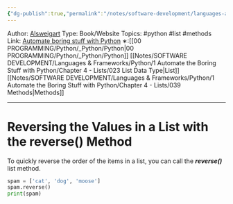```yaml
---
{"dg-publish":true,"permalink":"/notes/software-development/languages-and-frameworks/python/1-automate-the-boring-stuff-with-python/chapter-4-lists/045-reverse-method-with-lists/","created":"2025-07-13T15:25:05.483+08:00"}
---
```


Author: [Alsweigart](https://alsweigart.com/)
Type: Book/Website
Topics: #python #list #methods
Link: [Automate boring stuff with Python](https://automatetheboringstuff.com/)
∗:[[00 PROGRAMMING/Python/_Python/Python\|00 PROGRAMMING/Python/_Python/Python]]  [[Notes/SOFTWARE DEVELOPMENT/Languages & Frameworks/Python/1 Automate the Boring Stuff with Python/Chapter 4 - Lists/023 List Data Type\|List]] [[Notes/SOFTWARE DEVELOPMENT/Languages & Frameworks/Python/1 Automate the Boring Stuff with Python/Chapter 4 - Lists/039 Methods\|Methods]] 

---
# Reversing the Values in a List with the reverse() Method


To quickly reverse the order of the items in a list, you can call the ___reverse()___ list method.

```python
spam = ['cat', 'dog', 'moose']
spam.reverse()
print(spam)
```